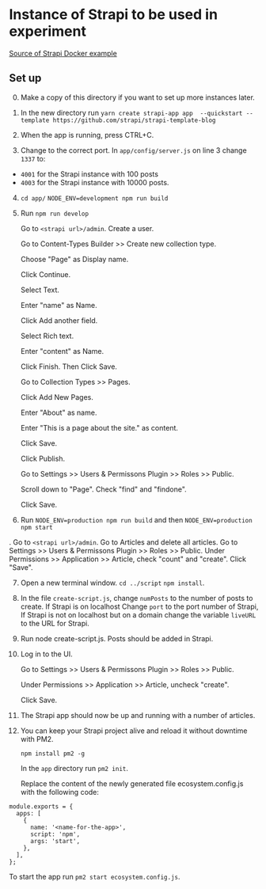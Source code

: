 # Instance of Strapi to be used in experiment

[Source of Strapi Docker example](https://strapi.io/documentation/developer-docs/latest/setup-deployment-guides/installation/docker.html)

## Set up

0. Make a copy of this directory if you want to set up more instances later.

1. In the new directory run 
`yarn create strapi-app app  --quickstart --template https://github.com/strapi/strapi-template-blog`

2. When the app is running, press CTRL+C.

3. Change to the correct port.
In `app/config/server.js` on line 3 change `1337` to:

* `4001` for the Strapi instance with 100 posts
* `4003` for the Strapi instance with 10000 posts.

4. `cd app/` `NODE_ENV=development npm run build`

5. Run `npm run develop`

   Go to `<strapi url>/admin`. Create a user.

   Go to Content-Types Builder >> Create new collection type.
   
   Choose "Page" as Display name.
   
   Click Continue.

   Select Text.
   
   Enter "name" as Name.
   
   Click Add another field.
   
   Select Rich text.
   
   Enter "content" as Name.
   
   Click Finish. Then Click Save.
   
   Go to Collection Types >> Pages.
   
   Click Add New Pages.
   
   Enter "About" as name.
   
   Enter "This is a page about the site." as content.
   
   Click Save.
   
   Click Publish.

   Go to Settings >> Users & Permissons Plugin >> Roles >> Public.

   Scroll down to "Page". Check "find" and "findone".

   Click Save.

6. Run `NODE_ENV=production npm run build` and then `NODE_ENV=production npm start`

. Go to `<strapi url>/admin`. Go to Articles and delete all articles.
   Go to Settings >> Users & Permissons Plugin >> Roles >> Public.
   Under Permissions >> Application >> Article, check "count" and "create".
   Click "Save".    
   
7. Open a new terminal window. `cd ../script` `npm install`.

9. In the file `create-script.js`, change `numPosts` to the number of posts to create.
If Strapi is on localhost Change `port` to the port number of Strapi,
If Strapi is not on localhost but on a domain change the variable `liveURL` to the URL for Strapi.

9. Run node create-script.js. Posts should be added in Strapi.

10. Log in to the UI.
    
    Go to Settings >> Users & Permissons Plugin >> Roles >> Public.
    
    Under Permissions >> Application >> Article, uncheck "create".
    
    Click Save.

11. The Strapi app should now be up and running with a number of articles.

12. You can keep your Strapi project alive and reload it without downtime
    with PM2.

    `npm install pm2 -g`

    In the `app` directory run `pm2 init`.

    Replace the content of the newly generated file ecosystem.config.js with the following code:
    
```
module.exports = {
  apps: [
    {
      name: '<name-for-the-app>',
      script: 'npm',
      args: 'start',
    },
  ],
};
```

To start the app run `pm2 start ecosystem.config.js`.



